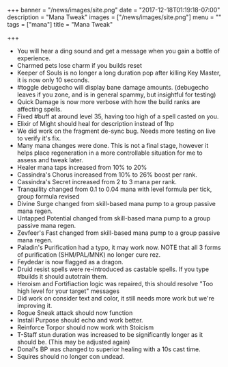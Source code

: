 +++
banner = "/news/images/site.png"
date = "2017-12-18T01:19:18-07:00"
description = "Mana Tweak"
images = ["/news/images/site.png"]
menu = ""
tags = ["mana"]
title = "Mana Tweak"

+++
* You will hear a ding sound and get a message when you gain a bottle of experience.
* Charmed pets lose charm if you builds reset
* Keeper of Souls is no longer a long duration pop after killing Key Master, it is now only 10 seconds.
* #toggle debugecho will display bane damage amounts. (debugecho leaves if you zone, and is in general spammy, but insightful for testing)
* Quick Damage is now more verbose with how the build ranks are affecting spells.
* Fixed #buff at around level 35, having too high of a spell casted on you.
* Elixir of Might should heal for description instead of 1hp
* We did work on the fragment de-sync bug. Needs more testing on live to verify it's fix.
* Many mana changes were done. This is not a final stage, however it helps place regeneration in a more controllable situation for me to assess and tweak later.
* Healer mana taps increased from 10% to 20%
* Cassindra's Chorus increased from 10% to 26% boost per rank.
* Cassindra's Secret increased from 2 to 3 mana per rank.
* Tranquility changed from 0.1 to 0.04 mana with level formula per tick, group formula revised
* Divine Surge changed from skill-based mana pump to a group passive mana regen.
* Untapped Potential changed from skill-based mana pump to a group passive mana regen.
* Zevfeer's Fast changed from skill-based mana pump to a group passive mana regen.
* Paladin's Purification had a typo, it may work now. NOTE that all 3 forms of purification (SHM/PAL/MNK) no longer cure rez.
* Feydedar is now flagged as a dragon.
* Druid resist spells were re-introduced as castable spells. If you type #builds it should autotrain them.
* Heroism and Fortifiaction logic was repaired, this should resolve "Too high level for your target" messages
* Did work on consider text and color, it still needs more work but we're improving it.
* Rogue Sneak attack should now function
* Install Purpose should echo and work better.
* Reinforce Torpor should now work with Stoicism
* T-Staff stun duration was increased to be significantly longer as it should be. (This may be adjusted again)
* Donal's BP was changed to superior healing with a 10s cast time.
* Squires should no longer con undead.
<!--more-->